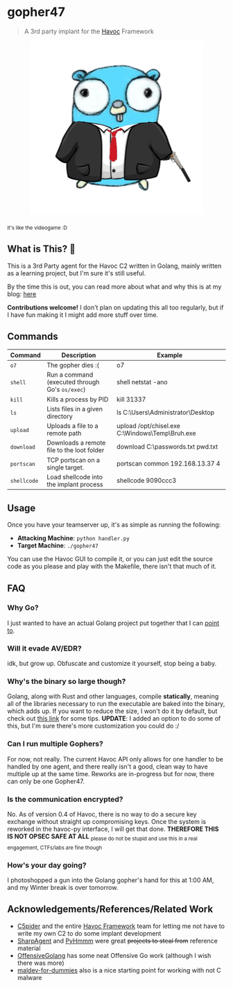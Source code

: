 # gopher47
> A 3rd party implant for the [Havoc](https://github.com/HavocFramework/Havoc) Framework

<p align="center">
    <img src="assets/gopher47.png">
</p>

<sub align="right">it's like the videogame :D</sub>

## What is This? 🤔
This is a 3rd Party agent for the Havoc C2 written in Golang, mainly written as a learning project, but I'm sure it's still useful.

By the time this is out, you can read more about what and why this is at my blog: [here](https://notateamserver.xyz)

**Contributions welcome!** I don't plan on updating this all too regularly, but if I have fun making it I might add more stuff over time.

## Commands

| Command    | Description                                        | Example                                           |
|------------|----------------------------------------------------|---------------------------------------------------|
| `o7`       | The gopher dies :(                                 | o7                                                |
| `shell`    | Run a command (executed through Go's `os/exec`)    | shell netstat -ano                                |
| `kill`     | Kills a process by PID                             | kill 31337                                        |
| `ls`       | Lists files in a given directory                   | ls C:\Users\Administrator\Desktop                 |
| `upload`   | Uploads a file to a remote path                    | upload /opt/chisel.exe C:\Windows\Temp\Bruh.exe   |
| `download` | Downloads a remote file to the loot folder         | download C:\passwords.txt pwd.txt                 |
| `portscan` | TCP portscan on a single target.                   | portscan common 192.168.13.37 4                   |
| `shellcode`| Load shellcode into the implant process            | shellcode 9090ccc3                                |

## Usage
Once you have your teamserver up, it's as simple as running the following:
- **Attacking Machine**: `python handler.py`
- **Target Machine**: `./gopher47`

You can use the Havoc GUI to compile it, or you can just edit the source code as you please and play with the Makefile, there isn't that much of it.

## FAQ

### Why Go?
I just wanted to have an actual Golang project put together that I can [point to](https://i.kym-cdn.com/entries/icons/original/000/035/627/cover2.jpg).

### Will it evade AV/EDR?
idk, but grow up. Obfuscate and customize it yourself, stop being a baby.

### Why's the binary so large though?
Golang, along with Rust and other languages, compile **statically**, meaning all of the libraries necessary to run the executable are baked into the binary, which adds up. If you want to reduce the size, I won't do it by default, but check out [this link](https://github.com/xaionaro/documentation/blob/master/golang/reduce-binary-size.md) for some tips. **UPDATE**: I added an option to do some of this, but I'm sure there's more customization you could do :/

### Can I run multiple Gophers?
For now, not really. The current Havoc API only allows for one handler to be handled by one agent, and there really isn't a good, clean way to have multiple up at the same time. Reworks are in-progress but for now, there can only be one Gopher47.

### Is the communication encrypted?
No. As of version 0.4 of Havoc, there is no way to do a secure key exchange without straight up compromising keys. Once the system is reworked in the havoc-py interface, I will get that done. **THEREFORE THIS IS NOT OPSEC SAFE AT ALL** <sub>please do not be stupid and use this in a real engagement, CTFs/labs are fine though</sub>

### How's your day going?
I photoshopped a gun into the Golang gopher's hand for this at 1:00 AM, and my Winter break is over tomorrow.

## Acknowledgements/References/Related Work
- [C5pider](https://github.com/Cracked5pider) and the entire [Havoc Framework](https://github.com/HavocFramework) team for letting me not have to write my own C2 to do some implant development
- [SharpAgent](https://github.com/susMdT/SharpAgent/) and [PyHmmm](https://github.com/CodeXTF2/PyHmmm) were great ~~projects to steal from~~ reference material
- [OffensiveGolang](https://github.com/bluesentinelsec/OffensiveGoLang) has some neat Offensive Go work (although I wish there was more)
- [maldev-for-dummies](https://github.com/chvancooten/maldev-for-dummies) also is a nice starting point for working with not C malware

